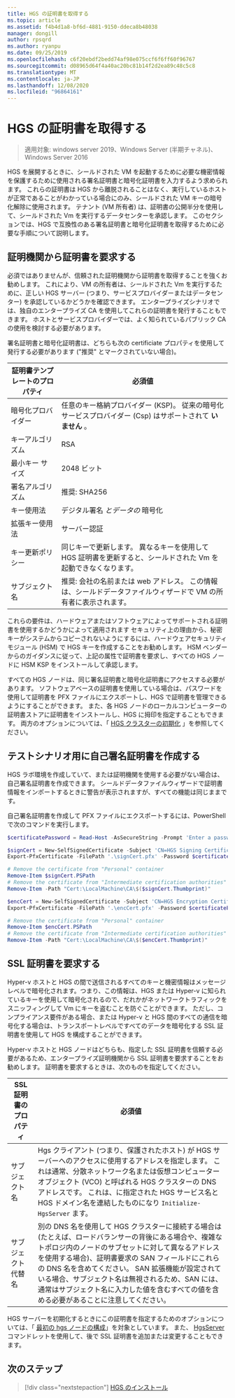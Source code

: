 ```yaml
---
title: HGS の証明書を取得する
ms.topic: article
ms.assetid: f4b4d1a8-bf6d-4881-9150-ddeca8b48038
manager: dongill
author: rpsqrd
ms.author: ryanpu
ms.date: 09/25/2019
ms.openlocfilehash: c6f20ebdf2bedd74af98e075ccf6f6ff60f96767
ms.sourcegitcommit: d08965d64f4a40ac20bc81b14f2d2ea89c48c5c8
ms.translationtype: MT
ms.contentlocale: ja-JP
ms.lasthandoff: 12/08/2020
ms.locfileid: "96864161"
---
```

# <a name="obtain-certificates-for-hgs"></a>HGS の証明書を取得する

>適用対象: windows server 2019、Windows Server (半期チャネル)、Windows Server 2016

HGS を展開するときに、シールドされた VM を起動するために必要な機密情報を保護するために使用される署名証明書と暗号化証明書を入力するよう求められます。
これらの証明書は HGS から離脱されることはなく、実行しているホストが正常であることがわかっている場合にのみ、シールドされた VM キーの暗号化解除に使用されます。
テナント (VM 所有者) は、証明書の公開半分を使用して、シールドされた Vm を実行するデータセンターを承認します。
このセクションでは、HGS で互換性のある署名証明書と暗号化証明書を取得するために必要な手順について説明します。

## <a name="request-certificates-from-your-certificate-authority"></a>証明機関から証明書を要求する

必須ではありませんが、信頼された証明機関から証明書を取得することを強くお勧めします。
これにより、VM の所有者は、シールドされた Vm を実行するために、正しい HGS サーバー (つまり、サービスプロバイダーまたはデータセンター) を承認しているかどうかを確認できます。
エンタープライズシナリオでは、独自のエンタープライズ CA を使用してこれらの証明書を発行することもできます。
ホストとサービスプロバイダーでは、よく知られているパブリック CA の使用を検討する必要があります。

署名証明書と暗号化証明書は、どちらも次の certificiate プロパティを使用して発行する必要があります ("推奨" とマークされていない場合)。

証明書テンプレートのプロパティ | 必須値
------------------------------|----------------
暗号化プロバイダー               | 任意のキー格納プロバイダー (KSP)。 従来の暗号化サービスプロバイダー (Csp) はサポートされて **いません** 。
キーアルゴリズム                 | RSA
最小キー サイズ              | 2048 ビット
署名アルゴリズム           | 推奨: SHA256
キー使用法                     | デジタル署名 *とデータの* 暗号化
拡張キー使用法            | サーバー認証
キー更新ポリシー            | 同じキーで更新します。 異なるキーを使用して HGS 証明書を更新すると、シールドされた Vm を起動できなくなります。
サブジェクト名                  | 推奨: 会社の名前または web アドレス。 この情報は、シールドデータファイルウィザードで VM の所有者に表示されます。

これらの要件は、ハードウェアまたはソフトウェアによってサポートされる証明書を使用するかどうかによって適用されます
セキュリティ上の理由から、秘密キーがシステムからコピーされないようにするには、ハードウェアセキュリティモジュール (HSM) で HGS キーを作成することをお勧めします。
HSM ベンダーからのガイダンスに従って、上記の属性で証明書を要求し、すべての HGS ノードに HSM KSP をインストールして承認します。

すべての HGS ノードは、同じ署名証明書と暗号化証明書にアクセスする必要があります。
ソフトウェアベースの証明書を使用している場合は、パスワードを使用して証明書を PFX ファイルにエクスポートし、HGS で証明書を管理できるようにすることができます。
また、各 HGS ノードのローカルコンピューターの証明書ストアに証明書をインストールし、HGS に拇印を指定することもできます。
両方のオプションについては、「 [HGS クラスターの初期化](guarded-fabric-initialize-hgs.md) 」を参照してください。

## <a name="create-self-signed-certificates-for-test-scenarios"></a>テストシナリオ用に自己署名証明書を作成する

HGS ラボ環境を作成していて、または証明機関を使用する必要がない場合は、自己署名証明書を作成できます。
シールドデータファイルウィザードで証明書情報をインポートするときに警告が表示されますが、すべての機能は同じままです。

自己署名証明書を作成して PFX ファイルにエクスポートするには、PowerShell で次のコマンドを実行します。

```powershell
$certificatePassword = Read-Host -AsSecureString -Prompt 'Enter a password for the PFX file'

$signCert = New-SelfSignedCertificate -Subject 'CN=HGS Signing Certificate' -KeyUsage DataEncipherment, DigitalSignature
Export-PfxCertificate -FilePath '.\signCert.pfx' -Password $certificatePassword -Cert $signCert

# Remove the certificate from "Personal" container
Remove-Item $signCert.PSPath
# Remove the certificate from "Intermediate certification authorities" container
Remove-Item -Path "Cert:\LocalMachine\CA\$($signCert.Thumbprint)"

$encCert = New-SelfSignedCertificate -Subject 'CN=HGS Encryption Certificate' -KeyUsage DataEncipherment, DigitalSignature
Export-PfxCertificate -FilePath '.\encCert.pfx' -Password $certificatePassword -Cert $encCert

# Remove the certificate from "Personal" container
Remove-Item $encCert.PSPath
# Remove the certificate from "Intermediate certification authorities" container
Remove-Item -Path "Cert:\LocalMachine\CA\$($encCert.Thumbprint)"
```

## <a name="request-an-ssl-certificate"></a>SSL 証明書を要求する

Hyper-v ホストと HGS の間で送信されるすべてのキーと機密情報はメッセージレベルで暗号化されます。つまり、この情報は、HGS または Hyper-v に知られているキーを使用して暗号化されるので、だれかがネットワークトラフィックをスニッフィングして Vm にキーを盗むことを防ぐことができます。
ただし、コンプライアンス要件がある場合、または Hyper-v と HGS 間のすべての通信を暗号化する場合は、トランスポートレベルですべてのデータを暗号化する SSL 証明書を使用して HGS を構成することができます。

Hyper-v ホストと HGS ノードはどちらも、指定した SSL 証明書を信頼する必要があるため、エンタープライズ証明機関から SSL 証明書を要求することをお勧めします。 証明書を要求するときは、次のものを指定してください。

SSL 証明書のプロパティ | 必須値
-------------------------|---------------
サブジェクト名             | Hgs クライアント (つまり、保護されたホスト) が HGS サーバーへのアクセスに使用するアドレスを指定します。 これは通常、分散ネットワーク名または仮想コンピューターオブジェクト (VCO) と呼ばれる HGS クラスターの DNS アドレスです。 これは、に指定された HGS サービス名と HGS ドメイン名を連結したものになり `Initialize-HgsServer` ます。
サブジェクト代替名 | 別の DNS 名を使用して HGS クラスターに接続する場合は (たとえば、ロードバランサーの背後にある場合や、複雑なトポロジ内のノードのサブセットに対して異なるアドレスを使用する場合)、証明書要求の SAN フィールドにこれらの DNS 名を含めてください。 SAN 拡張機能が設定されている場合、サブジェクト名は無視されるため、SAN には、通常はサブジェクト名に入力した値を含むすべての値を含める必要があることに注意してください。

HGS サーバーを初期化するときにこの証明書を指定するためのオプションについては、「 [最初の hgs ノードの構成](guarded-fabric-initialize-hgs.md)」を対象としています。
また、 [HgsServer](/powershell/module/hgsserver/set-hgsserver) コマンドレットを使用して、後で SSL 証明書を追加または変更することもできます。

## <a name="next-step"></a>次のステップ

> [!div class="nextstepaction"]
> [HGS のインストール](guarded-fabric-choose-where-to-install-hgs.md)
